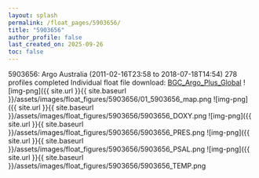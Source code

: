 ```yaml
---
layout: splash
permalink: /float_pages/5903656/
title: "5903656"
author_profile: false
last_created_on: 2025-09-26
toc: false
---
```

 
5903656: Argo Australia (2011-02-16T23:58 to 2018-07-18T14:54)
278 profiles completed
Individual float file download: [BGC_Argo_Plus_Global](https://ftp.soest.hawaii.edu/bgc_argo_plus/Individual_Floats/outliers_removed/5903656_Sprof_processed.nc)
![img-png]({{ site.url }}{{ site.baseurl }}/assets/images/float_figures/5903656/01_5903656_map.png
![img-png]({{ site.url }}{{ site.baseurl }}/assets/images/float_figures/5903656/5903656_DOXY.png
![img-png]({{ site.url }}{{ site.baseurl }}/assets/images/float_figures/5903656/5903656_PRES.png
![img-png]({{ site.url }}{{ site.baseurl }}/assets/images/float_figures/5903656/5903656_PSAL.png
![img-png]({{ site.url }}{{ site.baseurl }}/assets/images/float_figures/5903656/5903656_TEMP.png
